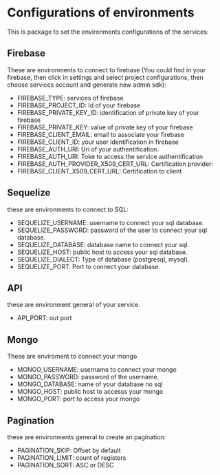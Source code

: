 # Configurations of environments
This is package to set the environments configurations of the services:
## Firebase
These are environments to connect to firebase (You could find in your firebase, then click in settings and select project configurations, then choose services account and generate new admin sdk):
* FIREBASE_TYPE: services of firebase
* FIREBASE_PROJECT_ID: Id of your firebase
* FIREBASE_PRIVATE_KEY_ID: identification of private key of your firebase
* FIREBASE_PRIVATE_KEY: value of private key of your firebase
* FIREBASE_CLIENT_EMAIL: email to associate your firebase
* FIREBASE_CLIENT_ID: your user identification in firebase
* FIREBASE_AUTH_URI: Uri of your authentification.
* FIREBASE_AUTH_URI: Toke to access the service authentification
* FIREBASE_AUTH_PROVIDER_X509_CERT_URL: Certification provider:
* FIREBASE_CLIENT_X509_CERT_URL: Certification to client
## Sequelize
these are environments to connect to SQL:
* SEQUELIZE_USERNAME: username to connect your sql database.
* SEQUELIZE_PASSWORD: password of the user to connect your sql database.
* SEQUELIZE_DATABASE: database name to connect your sql.
* SEQUELIZE_HOST: public host to access your sql database.
* SEQUELIZE_DIALECT: Type of database (postgresql, mysql).
* SEQUELIZE_PORT: Port to connect your database.
## API
these are environment general of your service.
* API_PORT: out port
## Mongo
These are enviroment to connect your mongo
* MONGO_USERNAME: username to connect your mongo
* MONGO_PASSWORD: password of the username.
* MONGO_DATABASE: name of your database no sql
* MONGO_HOST: public host to accesss your mongo
* MONGO_PORT: port to access your mongo
## Pagination
these are environments general to create an pagination:
* PAGINATION_SKIP: Offset by default
* PAGINATION_LIMIT: count of registers
* PAGINATION_SORT: ASC or DESC